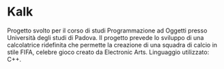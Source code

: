 # Kalk
Progetto svolto per il corso di studi Programmazione ad Oggetti presso Università degli studi di Padova.
Il progetto prevede lo sviluppo di una calcolatrice ridefinita che permette la creazione di una squadra di calcio in stile FIFA, celebre gioco creato da Electronic Arts.
Linguaggio utilizzato: C++.
